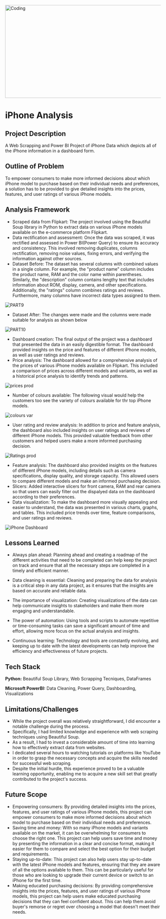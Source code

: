 <img align="center" alt="Coding" width="1000" height="300"
src="https://www.digitaltrends.com/wp-content/uploads/2022/09/iphone-14-pro.jpeg?resize=1502%2C845&p=1">

# iPhone Analysis
## Project Description
A Web Scrapping and Power BI Project of iPhone Data which depicts all of the iPhone information in a dashboard form.

## Outline of Problem
To empower consumers to make more informed decisions about which iPhone model to purchase based on their individual needs and preferences, a solution has 
to be provided to give detailed insights into the prices, features, and user ratings of various iPhone models.

## Analysis Framework
- Scraped data from Flipkart: The project involved using the Beautiful Soup library in Python to extract data on various iPhone models available on the e-commerce platform Flipkart.
- Data rectification and assessment: Once the data was scraped, it was rectified and assessed in Power BI(Power Query) to ensure its accuracy and consistency. This involved removing duplicates, columns rectification, removing noise values, fixing errors, and verifying the information against other sources.
- Dataset Before: The dataset has several columns with combined values in a single column. For example, the "product name" column includes the product name, RAM and the color name within parentheses. Similarly, the "description" column contains lengthy text that includes information about ROM, display, camera, and other specifications. Additionally, the "ratings" column combines ratings and reviews. Furthermore, many columns have incorrect data types assigned to them.

![PART9](https://github.com/Anshika10022001/iPhone-Analysis/assets/128470731/60607ace-0b2e-43b5-aca3-141e70e13ef2)

- Dataset After: The changes were made and the columns were made suitable for analysis as shown below

![PART10](https://github.com/Anshika10022001/iPhone-Analysis/assets/128470731/35cf0171-290c-488c-8f84-e5631e0856e1)

- Dashboard creation: The final output of the project was a dashboard that presented the data in an easily digestible format. The dashboard provided insights on the price and features of different iPhone models, as well as user ratings and reviews.
- Price analysis: The dashboard allowed for a comprehensive analysis of the prices of various iPhone models available on Flipkart. This included a comparison of prices across different models and variants, as well as a historical price analysis to identify trends and patterns.

![prices prod](https://github.com/Anshika10022001/iPhone-Analysis/assets/128470731/49499f07-4e6f-4b28-be1b-40cfc2c25a47)

- Number of colours available: The following visual would help the customers too see the variety of colours available for thr top iPhone models.

![colours var](https://github.com/Anshika10022001/iPhone-Analysis/assets/128470731/f7f8fede-ceb1-4b5c-9923-c63b2806ef11)

- User rating and review analysis: In addition to price and feature analysis, the dashboard also included insights on user ratings and reviews of different iPhone models. This provided valuable feedback from other customers and helped users make a more informed purchasing decision.

![Ratings prod](https://github.com/Anshika10022001/iPhone-Analysis/assets/128470731/090dd7ec-f133-42cf-8008-82ce0b60eea5)

- Feature analysis: The dashboard also provided insights on the features of different iPhone models, including details such as camera specifications, display quality, and storage capacity. This allowed users to compare different models and make an informed purchasing decision.
- Slicers: Added interactive slicers for front camera, RAM and rear camera so that users can easily filter out the dispalyed data on the dashboard according to their preferences.
- Data visualization: To make the dashboard more visually appealing and easier to understand, the data was presented in various charts, graphs, and tables. This included price trends over time, feature comparisons, and user ratings and reviews.

![iPhone Dashboard](https://user-images.githubusercontent.com/128470731/235846722-f0afb980-1a93-4c3c-bbd2-a20b603bc248.png)

## Lessons Learned

- Always plan ahead: Planning ahead and creating a roadmap of the different activities that need to be completed can help keep the project on track and ensure that all the necessary steps are completed in a timely and efficient manner.

- Data cleaning is essential: Cleaning and preparing the data for analysis is a critical step in any data project, as it ensures that the insights are based on accurate and reliable data.

- The importance of visualization: Creating visualizations of the data can help communicate insights to stakeholders and make them more engaging and understandable.

- The power of automation: Using tools and scripts to automate repetitive or time-consuming tasks can save a significant amount of time and effort, allowing more focus on the actual analysis and insights.

- Continuous learning: Technology and tools are constantly evolving, and keeping up to date with the latest developments can help improve the efficiency and effectiveness of future projects.

## Tech Stack

**Python:** Beautiful Soup Library, Web Scrapping Tecniques, DataFrames

**Microsoft PowerBI:** Data Cleaning, Power Query, Dashboarding, Visualizations

## Limitations/Challenges
- While the project overall was relatively straightforward, I did encounter a notable challenge during the process. 
- Specifically, I had limited knowledge and experience with web scraping techniques using Beautiful Soup.
- As a result, I had to invest a considerable amount of time into learning how to effectively extract data from websites. 
- I dedicated several hours to watching tutorials on platforms like YouTube in order to grasp the necessary concepts and acquire the skills needed for successful web scraping. 
- Despite the initial hurdle, this experience proved to be a valuable learning opportunity, enabling me to acquire a new skill set that greatly contributed to the project's success.

## Future Scope
- Empowering consumers: By providing detailed insights into the prices, features, and user ratings of various iPhone models, this project can empower consumers to make more informed decisions about which model to purchase based on their individual needs and preferences.
- Saving time and money: With so many iPhone models and variants available on the market, it can be overwhelming for consumers to choose the right one. This project can help users save time and money by presenting the information in a clear and concise format, making it easier for them to compare and select the best option for their budget and requirements.
- Staying up-to-date: This project can also help users stay up-to-date with the latest iPhone models and features, ensuring that they are aware of all the options available to them. This can be particularly useful for those who are looking to upgrade their current device or switch to an iPhone for the first time.
- Making educated purchasing decisions: By providing comprehensive insights into the prices, features, and user ratings of various iPhone models, this project can help users make educated purchasing decisions that they can feel confident about. This can help them avoid buyer's remorse or regret over choosing a model that doesn't meet their needs.

